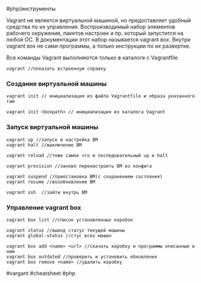 #php/инструменты 

Vagrant не является виртуальной машиной, но предоставляет удобный средства по их управления. Воспроизводимый набор элементов рабочего окружения, пакетов настроек и пр. который запустится на любой ОС. В документации этот набор называется vagrant вox.  Внутри vagrant вox не сами программы, а только инструкции по их развертке. 

Все команды Vagrant выполняются только в каталоге с Vagrantfile
```
vagrant //показать встроенную справку
```

### Создание виртуальной машины
```
vagrant init // инициализация из файла Vagrantfile и образа указанного там

vagrant init <boxpath> // инициализация из каталога Vagrant
```

### Запуск виртуальной машины
```
vagrant up //запуск и настройка ВМ
vagrant halt //выключение ВМ

vagrant reload //тоже самое что и последовательный up и halt

vagrant provision //заново перенастроить ВМ из конфига

vagrant suspend //приостановка ВМ(с сохранением состояния)
vagrant resume //возобновление ВМ

vagrant ssh  //зайти внутрь ВМ
```

### Управление vagrant box
```
vagrant box list //список установленных коробок 

vagrant status //вывод статус текущей машины
vagrant global-status //стус всех машин

vagrant box add <name> <url> //скачать коробку и программы описанные в нем
vagrant box outdated //проверить и установить обновления
vagrant box remove <name> //удалить коробку
```

#vargant #cheatsheet #php